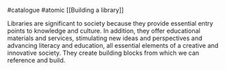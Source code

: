 #catalogue #atomic  [[Building a library]]

Libraries are significant to society because they provide essential entry points to knowledge and culture. In addition, they offer educational materials and services, stimulating new ideas and perspectives and advancing literacy and education, all essential elements of a creative and innovative society. They create building blocks from which we can reference and build.